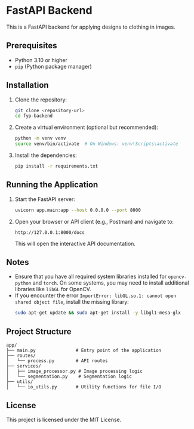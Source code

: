 # FastAPI Backend

This is a FastAPI backend for applying designs to clothing in images.

## Prerequisites

- Python 3.10 or higher
- `pip` (Python package manager)

## Installation

1. Clone the repository:

   ```bash
   git clone <repository-url>
   cd fyp-backend
   ```

2. Create a virtual environment (optional but recommended):

   ```bash
   python -m venv venv
   source venv/bin/activate  # On Windows: venv\Scripts\activate
   ```

3. Install the dependencies:
   ```bash
   pip install -r requirements.txt
   ```

## Running the Application

1. Start the FastAPI server:

   ```bash
   uvicorn app.main:app --host 0.0.0.0 --port 8000
   ```

2. Open your browser or API client (e.g., Postman) and navigate to:
   ```
   http://127.0.0.1:8000/docs
   ```
   This will open the interactive API documentation.

## Notes

- Ensure that you have all required system libraries installed for `opencv-python` and `torch`. On some systems, you may need to install additional libraries like `libGL` for OpenCV.
- If you encounter the error `ImportError: libGL.so.1: cannot open shared object file`, install the missing library:
  ```bash
  sudo apt-get update && sudo apt-get install -y libgl1-mesa-glx
  ```

## Project Structure

```
app/
├── main.py               # Entry point of the application
├── routes/
│   └── process.py        # API routes
├── services/
│   ├── image_processor.py # Image processing logic
│   └── segmentation.py    # Segmentation logic
├── utils/
│   └── io_utils.py       # Utility functions for file I/O
```

## License

This project is licensed under the MIT License.
